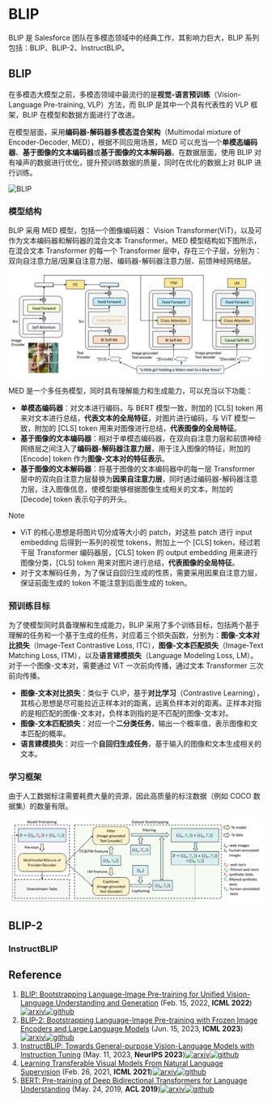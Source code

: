 # BLIP

BLIP 是 Salesforce 团队在多模态领域中的经典工作，其影响力巨大，BLIP 系列包括：BLIP、BLIP-2、InstructBLIP。



## BLIP

在多模态大模型之前，多模态领域中最流行的是**视觉-语言预训练**（Vision-Language Pre-training, VLP）方法，而 BLIP 是其中一个具有代表性的 VLP 框架，BLIP 在模型和数据方面进行了改进。

在模型层面，采用**编码器-解码器多模态混合架构**（Multimodal mixture of Encoder-Decoder, MED），根据不同应用场景，MED 可以充当一个**单模态编码器**、**基于图像的文本编码器**或**基于图像的文本解码器**。在数据层面，使用 BLIP 对有噪声的数据进行优化，提升预训练数据的质量，同时在优化的数据上对 BLIP 进行训练。

![BLIP](./assets/BLIP.gif)



### 模型结构

BLIP 采用 MED 模型，包括一个图像编码器： Vision Transformer(ViT)，以及可作为文本编码器和解码器的混合文本 Transformer。MED 模型结构如下图所示，在混合文本 Transformer 的每一个 Transformer 层中，存在三个子层，分别为：双向自注意力层/因果自注意力层、编码器-解码器注意力层、前馈神经网络层。

![blip](./assets/blip.png)

MED 是一个多任务模型，同时具有理解能力和生成能力，可以充当以下功能：

- **单模态编码器**：对文本进行编码，与 BERT 模型一致，附加的 [CLS] token 用来对文本进行总结，**代表文本的全局特征**，对图片进行编码，与 ViT 模型一致，附加的 [CLS] token 用来对图像进行总结，**代表图像的全局特征**。
- **基于图像的文本编码器**：相对于单模态编码器，在双向自注意力层和前馈神经网络层之间注入了**编码器-解码器注意力层**，用于注入图像的特征，附加的 [Encode] token 作为**图像-文本对的特征表示**。
- **基于图像的文本解码器**：将基于图像的文本编码器中的每一层 Transformer 层中的双向自注意力层替换为**因果自注意力层**，同时通过编码器-解码器注意力层，注入图像信息，使模型能够根据图像生成相关的文本，附加的 [Decode] token 表示句子的开头。

> [!NOTE]
>
> - ViT 的核心思想是将图片切分成等大小的 patch，对这些 patch 进行 input embedding 后得到一系列的视觉 tokens，附加上一个 [CLS] token，经过若干层 Transformer 编码器层，[CLS] token 的 output embedding 用来进行图像分类，[CLS] token 用来对图片进行总结，**代表图像的全局特征**。
> - 对于文本解码任务，为了保证自回归生成的性质，需要采用因果自注意力层，保证前面生成的 token 不能注意到后面生成的 token。



### 预训练目标

为了使模型同时具备理解和生成能力，BLIP 采用了多个训练目标，包括两个基于理解的任务和一个基于生成的任务，对应着三个损失函数，分别为：**图像-文本对比损失**（Image-Text Contrastive Loss, ITC），**图像-文本匹配损失**（Image-Text Matching Loss, ITM），以及**语言建模损失**（Language Modeling Loss, LM）。对于一个图像-文本对，需要通过 ViT 一次前向传播，通过文本 Transformer 三次前向传播。

- **图像-文本对比损失**：类似于 CLIP，基于**对比学习**（Contrastive Learning），其核心思想是尽可能拉近正样本对的距离，远离负样本对的距离。正样本对指的是相匹配的图像-文本对，负样本则指的是不匹配的图像-文本对。
- **图像-文本匹配损失**：对应一个**二分类任务**，输出一个概率值，表示图像和文本匹配的概率。
- **语言建模损失**：对应一个**自回归生成任务**，基于输入的图像和文本生成相关的文本。



### 学习框架

由于人工数据标注需要耗费大量的资源，因此高质量的标注数据（例如 COCO 数据集）的数量有限。

![learning framework](./assets/blip-learning-framework.png)



## BLIP-2



### InstructBLIP





## Reference

1. [BLIP: Bootstrapping Language-Image Pre-training for Unified Vision-Language Understanding and Generation](https://arxiv.org/abs/2201.12086) (Feb. 15, 2022, **ICML 2022**)[![arxiv](https://img.shields.io/badge/arXiv-b31b1b.svg)](https://arxiv.org/abs/2201.12086)[![github](https://img.shields.io/github/stars/salesforce/BLIP)](https://github.com/salesforce/BLIP)
2. [BLIP-2: Bootstrapping Language-Image Pre-training with Frozen Image Encoders and Large Language Models](https://arxiv.org/abs/2301.12597) (Jun. 15, 2023, **ICML 2023**)[![arxiv](https://img.shields.io/badge/arXiv-b31b1b.svg)](https://arxiv.org/abs/2301.12597)[![github](https://img.shields.io/github/stars/salesforce/LAVIS)](https://github.com/salesforce/LAVIS/tree/main/projects/blip2)
3. [InstructBLIP: Towards General-purpose Vision-Language Models with Instruction Tuning](https://arxiv.org/abs/2305.06500) (May. 11, 2023, **NeurIPS 2023**)[![arxiv](https://img.shields.io/badge/arXiv-b31b1b.svg)](https://arxiv.org/abs/2305.06500)[![github](https://img.shields.io/github/stars/salesforce/LAVIS)](https://github.com/salesforce/LAVIS/tree/main/projects/instructblip)
4. [Learning Transferable Visual Models From Natural Language Supervision](https://arxiv.org/abs/2103.00020) (Feb. 26, 2021, **ICML 2021**)[![arxiv](https://img.shields.io/badge/arXiv-b31b1b.svg)](https://arxiv.org/abs/2103.00020)[![github](https://img.shields.io/github/stars/OpenAI/CLIP)](https://github.com/OpenAI/CLIP)
5. [BERT: Pre-training of Deep Bidirectional Transformers for Language Understanding](https://arxiv.org/abs/1810.04805) (May. 24, 2019, **ACL 2019**)[![arxiv](https://img.shields.io/badge/arXiv-b31b1b.svg)](https://arxiv.org/abs/1810.04805)[![github](https://img.shields.io/github/stars/google-research/bert)](https://github.com/google-research/bert)

